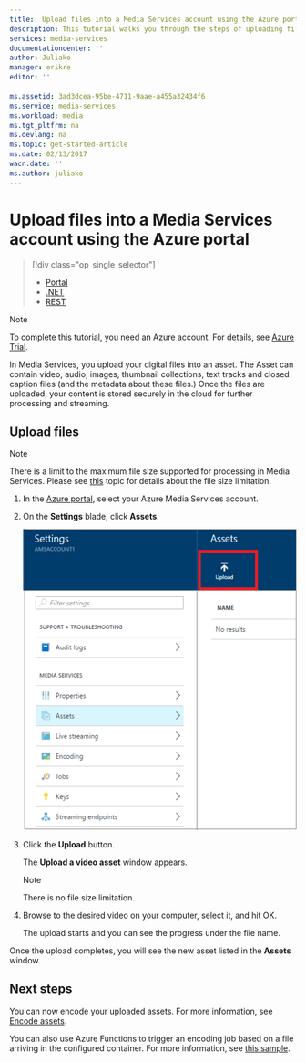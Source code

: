 ```yaml
---
title:  Upload files into a Media Services account using the Azure portal | Azure
description: This tutorial walks you through the steps of uploading files into a Media Services account using the Azure portal
services: media-services
documentationcenter: ''
author: Juliako
manager: erikre
editor: ''

ms.assetid: 3ad3dcea-95be-4711-9aae-a455a32434f6
ms.service: media-services
ms.workload: media
ms.tgt_pltfrm: na
ms.devlang: na
ms.topic: get-started-article
ms.date: 02/13/2017
wacn.date: ''
ms.author: juliako
---
```


# Upload files into a Media Services account using the Azure portal 

> [!div class="op_single_selector"]
>- [Portal](./media-services-portal-upload-files.md)
>- [.NET](./media-services-dotnet-upload-files.md)
>- [REST](./media-services-rest-upload-files.md)

> [!NOTE]
> To complete this tutorial, you need an Azure account. For details, see [Azure Trial](https://www.azure.cn/pricing/1rmb-trial/). 

In Media Services, you upload your digital files into an asset. The Asset  can contain video, audio, images, thumbnail collections, text tracks and closed caption files (and the metadata about these files.) Once the files are uploaded, your content is stored securely in the cloud for further processing and streaming.

## Upload files

>[!NOTE]
>There is a limit to the maximum file size supported for processing in Media Services. Please see [this](./media-services-quotas-and-limitations.md) topic for details about the file size limitation.
>

1. In the [Azure portal](https://portal.azure.cn/), select your Azure Media Services account.
2. On the **Settings** blade, click **Assets**.

    ![Upload files](./media/media-services-portal-vod-get-started/media-services-upload.png)

3. Click the **Upload** button.

    The **Upload a video asset** window appears.

    >[!NOTE]
    > There is no file size limitation.

4. Browse to the desired video on your computer, select it, and hit OK.  

    The upload starts and you can see the progress under the file name.  

Once the upload completes, you will see the new asset listed in the **Assets** window. 

## Next steps
You can now encode your uploaded assets. For more information, see [Encode assets](./media-services-portal-encode.md).

You can also use Azure Functions to trigger an encoding job based on a file arriving in the configured container. For more information, see [this sample](https://azure.microsoft.com/resources/samples/media-services-dotnet-functions-integration/ ).